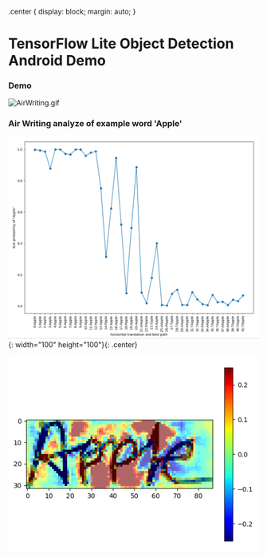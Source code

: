 .center {
  display: block;
  margin: auto;
}
# TensorFlow Lite Object Detection Android Demo
### Demo
![AirWriting.gif](images/AirWriting.gif)

### Air Writing analyze of example word 'Apple'
![Apple_analyze of relevance](images/analyze_2.PNG){: width="100" height="100"}{: .center}

![Apple_analyze of invariance](images/analyze_1.PNG)
